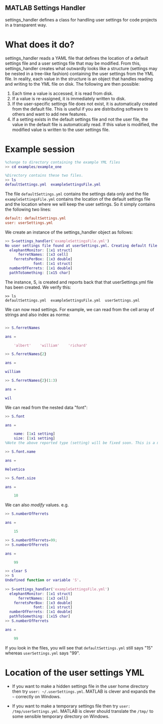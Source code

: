 ## MATLAB Settings Handler

settings_handler defines a class for handling user settings for code projects in a transparent way. 

# What does it do?
settings_handler reads a YAML file that defines the location of a default settings file and
a user settings file that may be modified. From this, settings_handler creates what outwardly
looks like a structure (settings may be nested in a tree-like fashion) containing the user settings from the YML
file. In reality, each value in the structure is an object that handles reading and writing to the YML file on disk. 
The following are then possible:


1. Each time a value is accessed, it is read from disk.
2. If a value is re-assigned, it is immediately written to disk. 
3. If the user-specific settings file does not exist, it is automatically created from the default file. This is useful if you are distributing software to others and want to add new features. 
4. If a setting exists in the default settings file and not the user file, the value in the default file 
is automatically read. If this value is modified, the modified value is written to the user settings file. 


# Example session

```MATLAB
%change to directory containing the example YML files
>> cd examples/example_one 

%Directory contains these two files.
>> ls
defaultSettings.yml  exampleSettingsFile.yml

```
The file ```defaultSettings.yml``` contains the settings data only and the file ```exampleSettingsFile.yml``` contains the location of the default settings file and the location where we will keep the user settings. So it simply contains the following two lines:

```ini
default: defaultSettings.yml
user: userSettings.yml
```

We create an instance of the settings_handler object as follows:
```MATLAB
>> S=settings_handler('exampleSettingsFile.yml')
No user settings file found at userSettings.yml. Creating default file using defaultSettings.yml
  elephantMonitor: [1x1 struct]
      ferretNames: [1x3 cell]
    ferretsPerBox: [1x3 double]
             font: [1x1 struct]
  numberOfFerrets: [1x1 double]
  pathToSomething: [1x15 char]

```
The instance, S, is created and reports back that that userSettings.yml file has been created. We verify this:

```
>> ls
defaultSettings.yml  exampleSettingsFile.yml  userSettings.yml
```

We can now read settings. For example, we can read from the cell array of strings and also index as norma:
```MATLAB

>> S.ferretNames

ans = 

    'albert'    'william'    'richard'

>> S.ferretNames{2}

ans =

william

>> S.ferretNames{2}(1:3)

ans =

wil
```

We can read from the nested data "font":
```MATLAB
>> S.font

ans = 

    name: [1x1 setting]
    size: [1x1 setting]
%Note the above reported type (setting) will be fixed soon. This is a minor bug

>> S.font.name

ans =

Helvetica

>> S.font.size

ans =

    10
```

We can also *modify* values. e.g.
```MATLAB
>> S.numberOfFerrets

ans =

    15

>> S.numberOfFerrets=99;
>> S.numberOfFerrets

ans =

    99

>> clear S
>> S
Undefined function or variable 'S'.
 
>> S=settings_handler('exampleSettingsFile.yml')
  elephantMonitor: [1x1 struct]
      ferretNames: [1x3 cell]
    ferretsPerBox: [1x3 double]
             font: [1x1 struct]
  numberOfFerrets: [1x1 double]
  pathToSomething: [1x15 char]
>> S.numberOfFerrets

ans =

    99

```

If you look in the files, you will see that ```defaultSettings.yml``` still says "15"  whereas ```userSettings.yml``` says "99".

# Location of the user settings YML

- If you want to make a hidden settings file in the user home directory then try ```user: ~/.userSettings.yml```. MATLAB is clever and expands the ```~``` correctly on Windows. 

- If you want to make a temporary settings file then try ```user: /tmp/userSettings.yml```. MATLAB is clever should translate the ```/tmp/``` to some sensible temporary directory on Windows.